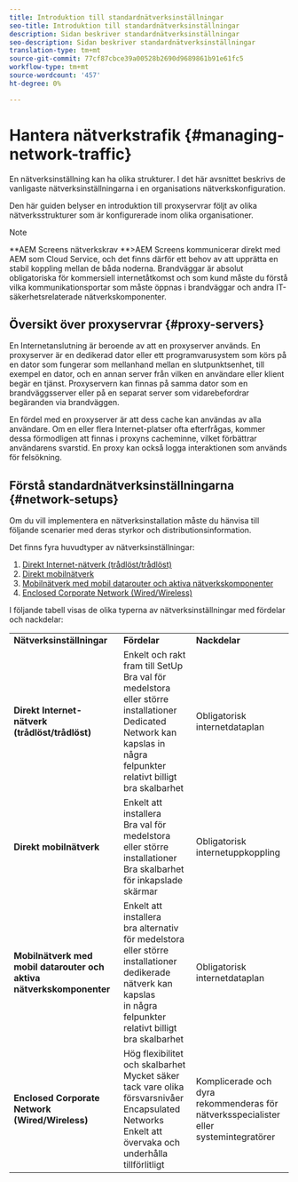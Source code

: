 ```yaml
---
title: Introduktion till standardnätverksinställningar
seo-title: Introduktion till standardnätverksinställningar
description: Sidan beskriver standardnätverksinställningar
seo-description: Sidan beskriver standardnätverksinställningar
translation-type: tm+mt
source-git-commit: 77cf87cbce39a00528b2690d9689861b91e61fc5
workflow-type: tm+mt
source-wordcount: '457'
ht-degree: 0%

---
```



# Hantera nätverkstrafik {#managing-network-traffic}

En nätverksinställning kan ha olika strukturer. I det här avsnittet beskrivs de vanligaste nätverksinställningarna i en organisations nätverkskonfiguration.

Den här guiden belyser en introduktion till proxyservrar följt av olika nätverksstrukturer som är konfigurerade inom olika organisationer.

>[!NOTE]
>**AEM Screens nätverkskrav **>AEM Screens kommunicerar direkt med AEM som Cloud Service, och det finns därför ett behov av att upprätta en stabil koppling mellan de båda noderna. Brandväggar är absolut obligatoriska för kommersiell internetåtkomst och som kund måste du förstå vilka kommunikationsportar som måste öppnas i brandväggar och andra IT-säkerhetsrelaterade nätverkskomponenter.

## Översikt över proxyservrar {#proxy-servers}

En Internetanslutning är beroende av att en proxyserver används. En proxyserver är en dedikerad dator eller ett programvarusystem som körs på en dator som fungerar som mellanhand mellan en slutpunktsenhet, till exempel en dator, och en annan server från vilken en användare eller klient begär en tjänst. Proxyservern kan finnas på samma dator som en brandväggsserver eller på en separat server som vidarebefordrar begäranden via brandväggen.

En fördel med en proxyserver är att dess cache kan användas av alla användare. Om en eller flera Internet-platser ofta efterfrågas, kommer dessa förmodligen att finnas i proxyns cacheminne, vilket förbättrar användarens svarstid. En proxy kan också logga interaktionen som används för felsökning.

## Förstå standardnätverksinställningarna {#network-setups}

Om du vill implementera en nätverksinstallation måste du hänvisa till följande scenarier med deras styrkor och distributionsinformation.

Det finns fyra huvudtyper av nätverksinställningar:

1. [Direkt Internet-nätverk (trådlöst/trådlöst)](/help/using/direct-internet-network.md)
1. [Direkt mobilnätverk](/help/using/mobile-network.md)
1. [Mobilnätverk med mobil datarouter och aktiva nätverkskomponenter](/help/using/mobile-network-router.md)
1. [Enclosed Corporate Network (Wired/Wireless)](/help/using/enclosed-corporate-network.md)

I följande tabell visas de olika typerna av nätverksinställningar med fördelar och nackdelar:

<table>
 <tbody>
  <tr>
   <td><strong>Nätverksinställningar</strong></td>
   <td><strong>Fördelar</strong></td>
   <td><strong>Nackdelar</strong></td>
  </tr>
  <tr>
   <td><strong>Direkt Internet-nätverk (trådlöst/trådlöst)</strong></td>
   <td>Enkelt och rakt fram till SetUp<br>Bra val för medelstora eller större installationer<br>Dedicated Network kan kapslas in<br>några felpunkter<br>relativt billigt<br>bra skalbarhet</td>
   <td>Obligatorisk internetdataplan </td>
  </tr>
    <tr>
   <td><strong>Direkt mobilnätverk</strong></td>
   <td>Enkelt att installera<br>Bra val för medelstora eller större installationer<br>Bra skalbarhet<br>för inkapslade skärmar
</td>
   <td>Obligatorisk internetuppkoppling</td>
  </tr>
    <tr>
<tr>
   <td><strong>Mobilnätverk med mobil datarouter och aktiva nätverkskomponenter</strong></td>
   <td>Enkelt att installera<br>bra alternativ för medelstora eller större installationer<br>dedikerade nätverk kan kapslas<br>in några felpunkter<br>relativt billigt<br>bra skalbarhet</br></td>
   <td>Obligatorisk internetdataplan</td>
  </tr>
    <tr>

<td><strong>Enclosed Corporate Network (Wired/Wireless)</strong></td>
   <td>Hög flexibilitet och skalbarhet<br>Mycket säker tack vare olika försvarsnivåer<br>Encapsulated Networks<br>Enkelt att övervaka och underhålla<br>tillförlitligt</td>
   <td>Komplicerade och dyra<br>rekommenderas för nätverksspecialister eller systemintegratörer</td>
  </tr>
  </tr>
 </tbody>
</table>


